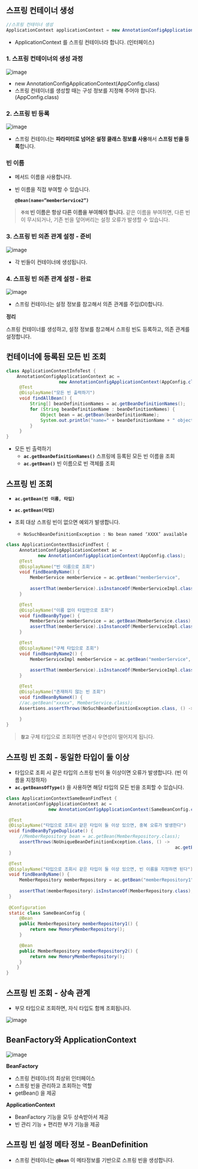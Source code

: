 ## 스프링 컨테이너 생성

```java
//스프링 컨테이너 생성
ApplicationContext applicationContext = new AnnotationConfigApplicationContext(AppConfig.class);
```

- ApplicationContext 를 스프링 컨테이너라 합니다. (인터페이스)

### 1. 스프링 컨테이너의 생성 과정

![image](https://github.com/kylo-dev/Spring-Jpa-Study/assets/103489352/503cba16-8a51-4aa5-a2fa-11d1e0cfe06a)


- new AnnotationConfigApplicationContext(AppConfig.class)
- 스프링 컨테이너를 생성할 때는 구성 정보를 지정해 주어야 합니다. (AppConfig.class)

### 2. 스프링 빈 등록

![image](https://github.com/kylo-dev/Spring-Jpa-Study/assets/103489352/2d8ab2df-f04b-4613-9e17-db81c843135e)

- 스프링 컨테이너는 **파라미터로 넘어온 설정 클래스 정보를 사용**해서 **스프링 빈을 등록**합니다.

### 빈 이름

- 메서드 이름을 사용합니다.
- 빈 이름을 직접 부여할 수 있습니다.
    
    **`@Bean(name=”memberService2”)`**
    

> **`주의` 빈 이름은 항상 다른 이름을 부여해야 합니다.** 같은 이름을 부여하면, 다른 빈이 무시되거나, 기존 빈을 덮어버리는 설정 오류가 발생할 수 있습니다.
> 

### 3. 스프링 빈 의존 관계 설정 - 준비

![image](https://github.com/kylo-dev/Spring-Jpa-Study/assets/103489352/7555fd09-9c6f-458b-ac6e-e45266e97f48)

- 각 빈들이 컨테이너에 생성됩니다.

### 4. 스프링 빈 의존 관계 설정 - 완료

![image](https://github.com/kylo-dev/Spring-Jpa-Study/assets/103489352/ae98488a-f9f3-4438-b0c8-4898e4bf2ec9)

- 스프링 컨테이너는 설정 정보를 참고해서 의존 관계를 주입(DI)합니다.

**정리**

스프링 컨테이너를 생성하고, 설정 정보를 참고해서 스프링 빈도 등록하고, 의존 관계를 설정합니다.

## 컨테이너에 등록된 모든 빈 조회

```java
class ApplicationContextInfoTest {
	AnnotationConfigApplicationContext ac = 
					new AnnotationConfigApplicationContext(AppConfig.class);
	 @Test
	 @DisplayName("모든 빈 출력하기")
	 void findAllBean() {
		 String[] beanDefinitionNames = ac.getBeanDefinitionNames();
		 for (String beanDefinitionName : beanDefinitionNames) {
			 Object bean = ac.getBean(beanDefinitionName);
			 System.out.println("name=" + beanDefinitionName + " object=" + bean);
		 }
	 }
}
```

- 모든 빈 출력하기
    - **`ac.getBeanDefinitionNames()`** 스프링에 등록된 모든 빈 이름을 조회
    - **`ac.getBean()`** 빈 이름으로 빈 객체를 조회

## 스프링 빈 조회

- **`ac.getBean(빈 이름, 타입)`**
- **`ac.getBean(타입)`**

- 조회 대상 스프링 빈이 없으면 예외가 발생합니다.
    - `NoSuchBeanDefinitionException : No bean named ‘XXXX’ available`

```java
class ApplicationContextBasicFindTest {
	 AnnotationConfigApplicationContext ac = 
			new AnnotationConfigApplicationContext(AppConfig.class);
	 @Test
	 @DisplayName("빈 이름으로 조회")
	 void findBeanByName() {
		 MemberService memberService = ac.getBean("memberService",
																									MemberService.class);
		 assertThat(memberService).isInstanceOf(MemberServiceImpl.class);
	 }

	 @Test
	 @DisplayName("이름 없이 타입만으로 조회")
	 void findBeanByType() {
		 MemberService memberService = ac.getBean(MemberService.class);
		 assertThat(memberService).isInstanceOf(MemberServiceImpl.class);
	 }

	 @Test
	 @DisplayName("구체 타입으로 조회")
	 void findBeanByName2() {
		 MemberServiceImpl memberService = ac.getBean("memberService",
																												MemberServiceImpl.class);
		 assertThat(memberService).isInstanceOf(MemberServiceImpl.class);
	 }

	 @Test
	 @DisplayName("존재하지 않는 빈 조회")
	 void findBeanByNameX() {
	 //ac.getBean("xxxxx", MemberService.class);
	 Assertions.assertThrows(NoSuchBeanDefinitionException.class, () ->
																			ac.getBean("xxxxx", MemberService.class));
	 }
}
```

> **`참고`** 구체 타입으로 조회하면 변경시 우연성이 떨어지게 됩니다.
> 

## 스프링 빈 조회 - 동일한 타입이 둘 이상

- 타입으로 조회 시 같은 타입의 스프링 빈이 둘 이상이면 오류가 발생합니다. (빈 이름을 지정하자)
- **`ac.getBeansOfType()`** 을 사용하면 해당 타입의 모든 빈을 조회할 수 있습니다.

```java
class ApplicationContextSameBeanFindTest {
 AnnotationConfigApplicationContext ac = 
				new AnnotationConfigApplicationContext(SameBeanConfig.class);

 @Test
 @DisplayName("타입으로 조회시 같은 타입이 둘 이상 있으면, 중복 오류가 발생한다")
 void findBeanByTypeDuplicate() {
	 //MemberRepository bean = ac.getBean(MemberRepository.class);
	 assertThrows(NoUniqueBeanDefinitionException.class, () ->
																ac.getBean(MemberRepository.class));
 }

 @Test
 @DisplayName("타입으로 조회시 같은 타입이 둘 이상 있으면, 빈 이름을 지정하면 된다")
 void findBeanByName() {
	 MemberRepository memberRepository = ac.getBean("memberRepository1",
																											MemberRepository.class);
	 assertThat(memberRepository).isInstanceOf(MemberRepository.class);
 }
 
 @Configuration
 static class SameBeanConfig {
	 @Bean
	 public MemberRepository memberRepository1() {
		 return new MemoryMemberRepository();
	 }

	 @Bean
	 public MemberRepository memberRepository2() {
		 return new MemoryMemberRepository();
	 }
	}
}
```

## 스프링 빈 조회 - 상속 관계

- 부모 타입으로 조회하면, 자식 타입도 함께 조회됩니다.

![image](https://github.com/kylo-dev/Spring-Jpa-Study/assets/103489352/2767f0b5-2e5c-47a0-8129-d36527188964)

## BeanFactory와 ApplicationContext

![image](https://github.com/kylo-dev/Spring-Jpa-Study/assets/103489352/cb0a23a5-56d9-4787-a5e2-9c3c92f2f9a9)

**BeanFactory**

- 스프링 컨테이너의 최상위 인터페이스
- 스프링 빈을 관리하고 조회하는 역할
- getBean() 을 제공

**ApplicationContext**

- BeanFactory 기능을 모두 상속받아서 제공
- 빈 관리 기능 + 편리한 부가 기능을 제공

## 스프링 빈 설정 메타 정보 - BeanDefinition

- 스프링 컨테이너는 **`@Bean`** 이 메타정보를 기반으로 스프링 빈을 생성합니다.
